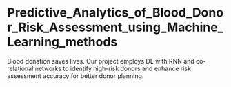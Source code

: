 # Predictive_Analytics_of_Blood_Donor_Risk_Assessment_using_Machine_Learning_methods
Blood donation saves lives. Our project employs DL with RNN and co-relational networks to identify high-risk donors and enhance risk assessment accuracy for better donor planning. 
